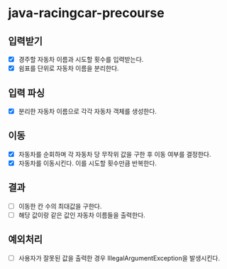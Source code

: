 # java-racingcar-precourse

## 입력받기
-[x] 경주할 자동차 이름과 시도할 횟수를 입력받는다.
-[x] 쉼표를 단위로 자동차 이름을 분리한다.

## 입력 파싱
-[x] 분리한 자동차 이름으로 각각 자동차 객체를 생성한다.

## 이동
-[x] 자동차를 순회하며 각 자동차 당 무작위 값을 구한 후 이동 여부를 결정한다.
-[x] 자동차를 이동시킨다. 이를 시도할 횟수만큼 반복한다.

## 결과
-[ ] 이동한 칸 수의 최대값을 구한다.
-[ ] 해당 값이랑 같은 값인 자동차 이름들을 출력한다.

## 예외처리
-[ ] 사용자가 잘못된 값을 출력한 경우 IllegalArgumentException을 발생시킨다.